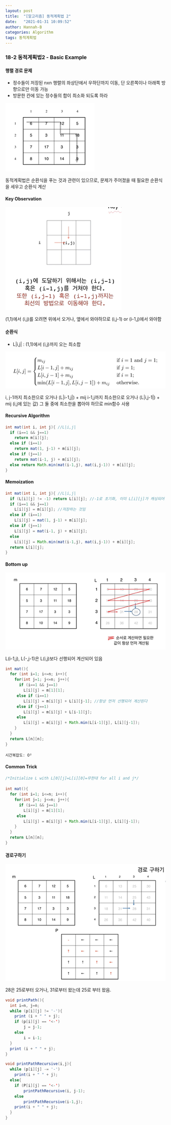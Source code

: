```yaml
---
layout: post
title:  "[알고리즘] 동적계획법 2"
date:   "2021-01-31 10:09:52"
author: Hannah-B
categories: Algorithm
tags: 동적계획법
---
```


### 18-2 동적계획법2 - Basic Example

#### 행렬 경로 문제

- 정수들이 저장된 nxn 행렬의 좌상단에서 우하단까지 이동, 단 오른쪽이나 아래쪽 방향으로만 이동 가능
- 방문한 칸에 있는 정수들의 합이 최소화 되도록 하라

![](/assets/Algorithm/short/dp2-1.PNG)

동적계획법은 순환식을 푸는 것과 관련이 있으므로, 문제가 주어졌을 때 필요한 순환식을 세우고 순환식 계산

#### Key Observation

![](/assets/Algorithm/short/dp2-2.PNG)

(1,1)에서 (i,j)를 오려면 위에서 오거나, 옆에서 와야하므로 (i,j-1) or (i-1,j)에서 와야함

#### 순환식

- L|i,j| : (1,1)에서 (i,j)까지 오는 최소합

![](/assets/Algorithm/short/dp2-3.PNG)

i, j-1까지 최소한으로 오거나 (L|i-1,j|) + mij
i-1,j까지 최소한으로 오거나 (L|i,j-1|) + mij (i,j에 있는 값)
그 둘 중에 최소한을 뽑아야 하므로 min함수 사용

#### Recursive Algorithm

```java
int mat(int i, int j){ //L|i,j|
  if (i==1 && j==1)
    return m[i][j];
  else if (i==1)
    return mat(1, j-1) + m[i][j];
  else if (j==1)
    return mat(i-1, j) + m[i][j];
  else return Math.min(mat(i-1,j), mat(i,j-1)) + m[i][j];
}
```

#### Memoization

```java
int mat(int i, int j){ //L|i,j|
  if (L[i][j] != -1) return L[i][j]; //-1로 초기화, 이미 L[i][j]가 캐싱되어 있음
  if (i==1 && j==1)
    L[i][j] = m[i][j]; //저장하는 것임
  else if (i==1)
    L[i][j] = mat(1, j-1) + m[i][j];
  else if (j==1)
    L[i][j] = mat(i-1, j) + m[i][j];
  else 
    L[i][j] = Math.min(mat(i-1,j), mat(i,j-1)) + m[i][j];
  return L[i][j];
}
```

#### Bottom up

![](/assets/Algorithm/short/dp2-4.PNG)

L(i-1,j), L(-,j-1)은 L(i,j)보다 선행되어 계산되어 있음

```java
int mat(){
  for (int i=1; i<=n; i++){
    for(int j=1; j<=n; j++){
      if (i==1 && j==1)
      	L[i][j] = m[1][1];
 	 else if (i==1)
 	 	L[i][j] = m[i][j] + L[i][j-1]; //항상 먼저 선행되어 계산된다
 	 else if (j==1)
 	 	L[i][j] = m[i][j] + L[i-1][j];
 	 else
 	 	L[i][j] = m[i][j] + Math.min(L[i-1][j], L[i][j-1]);
    }
  }
  return L[n][n];
}

시간복잡도: O²
```

#### Common Trick

```java
/*Initialize L with L[0][j]=L[i][0]=무한대 for all i and j*/

int mat(){
  for (int i=1; i<=n; i++){
    for(int j=1; j<=n; j++){
      if (i==1 && j==1)
      	L[i][j] = m[1][1];
 	 else
 	 	L[i][j] = m[i][j] + Math.min(L[i-1][j], L[i][j-1]);
    }
  }
  return L[n][n];
}
```

#### 경로구하기

![](/assets/Algorithm/short/dp2-5.PNG)

28은 25로부터 오거나, 31로부터 왔는데 25로 부터 왔음. 

```java
void printPath(){
  int i=n, j=n;
  while (p[i][j] != '-'){
    print (i + " " + j);
    if (p[i][j] == '<-')
    	j = j-1;
    else
    	i = i-1;
  }
  print (i + " " + j);
}
```

```java
void printPathRecursive(i,j){
  while (p[i][j] -= '-')
  	print(i + " " + j);
  else{
    if (P[i][j] == '<-')
    	printPathRecursive(i, j-1);
    else
    	printPathRecursive(i-1,j);
    print(i + " " + j);
  }
}
```

